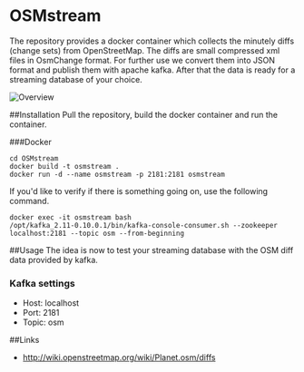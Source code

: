# OSMstream
The repository provides a docker container which collects the minutely diffs (change sets) from OpenStreetMap.
The diffs are small compressed xml files in OsmChange format. For further use we convert them into JSON format and publish them with apache kafka.
After that the data is ready for a streaming database of your choice.

![Overview](img/streaming_db.png)

##Installation
Pull the repository, build the docker container and run the container. 

###Docker
```shell
cd OSMstream
docker build -t osmstream .
docker run -d --name osmstream -p 2181:2181 osmstream
```

If you'd like to verify if there is something going on, use the following command.
```shell
docker exec -it osmstream bash
/opt/kafka_2.11-0.10.0.1/bin/kafka-console-consumer.sh --zookeeper localhost:2181 --topic osm --from-beginning
```


##Usage
The idea is now to test your streaming database with the OSM diff data provided by kafka.

### Kafka settings
- Host:     localhost
- Port:     2181
- Topic:    osm

##Links
- http://wiki.openstreetmap.org/wiki/Planet.osm/diffs
